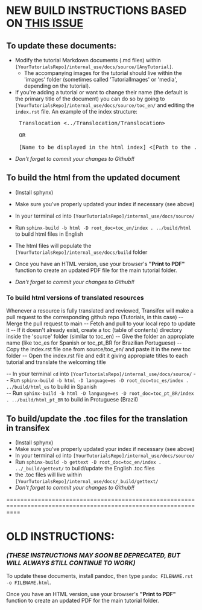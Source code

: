 # NEW BUILD INSTRUCTIONS BASED ON [THIS ISSUE](https://github.com/CellProfiler/tutorials/issues/53)

## **To update these documents:** 
- Modify the tutorial Markdown documents (.md files) within `[YourTutorialsRepo]/internal_use/docs/source/[AnyTutorial]`. 
    - The accompanying images for the tutorial should live within the 'images' folder (sometimes called 'TutorialImages' or 'media', depending on the tutorial).
- If you're adding a tutorial or want to change their name (the default is the primary title of the document) you can do so by going to `[YourTutorialsRepo]/internal_use/docs/source/toc_en/` and editing the `index.rst` file. An example of the index structure:
<pre>
    Translocation <../Translocation/Translocation>     
    
    OR
    
    [Name to be displayed in the html index] <[Path to the .md file]> 
</pre>       

- *Don't forget to commit your changes to Github!!*

## **To build the html from the updated document**

- (Install sphynx)
- Make sure you've properly updated your index if necessary (see above)
- In your terminal `cd` into `[YourTutorialsRepo]/internal_use/docs/source/`

- Run `sphinx-build -b html -D root_doc=toc_en/index . ../build/html` to build html files in English
- The html files will populate the `[YourTutorialsRepo]/internal_use/docs/build` folder
- Once you have an HTML version, use your browser's **"Print to PDF"** function to create an updated PDF file for the main tutorial folder.
- *Don't forget to commit your changes to Github!!*

### To build html versions of translated resources
Whenever a resource is fully translated and reviewed, Transifex will make a pull request to the corresponding github repo (Tutorials, in this case)
-- Merge the pull request to main
-- Fetch and pull to your local repo to update it
-- If it doesn't already exist, create a toc (table of contents) directory inside the 'source' folder (similar to toc_en)
-- Give the folder an appropiate name (like toc_es for Spanish or toc_pt_BR for Brazilian Portuguese)
-- Copy the index.rst file one from source/toc_en/ and paste it in the new toc folder
-- Open the index.rst file and edit it giving appropiate titles to each tutorial and translate the welcoming title

-- In your terminal `cd` into `[YourTutorialsRepo]/internal_use/docs/source/`
-- Run `sphinx-build -b html -D language=es -D root_doc=toc_es/index . ../build/html_es` to build in Spanish  
-- Run `sphinx-build -b html -D language=es -D root_doc=toc_pt_BR/index . ../build/html_pt_BR` to build in Protuguese (Brazil)


## **To build/update the .toc files for the translation in transifex**

- (Install sphynx)
- Make sure you've properly updated your index if necessary (see above)
- In your terminal `cd` into `[YourTutorialsRepo]/internal_use/docs/source/`
- Run `sphinx-build -b gettext -D root_doc=toc_en/index . ../_build/gettext/` to build/update the English .toc files
- the .toc files will live within `[YourTutorialsRepo]/internal_use/docs/_build/gettext/`
- *Don't forget to commit your changes to Github!!*



================================================================================================================

# OLD INSTRUCTIONS:

### *(THESE INSTRUCTIONS MAY SOON BE DEPRECATED, BUT WILL ALWAYS STILL CONTINUE TO WORK)*

To update these documents, install pandoc, then type `pandoc FILENAME.rst -o FILENAME.html`.

Once you have an HTML version, use your browser's **"Print to PDF"** function to create
an updated PDF for the main tutorial folder.


